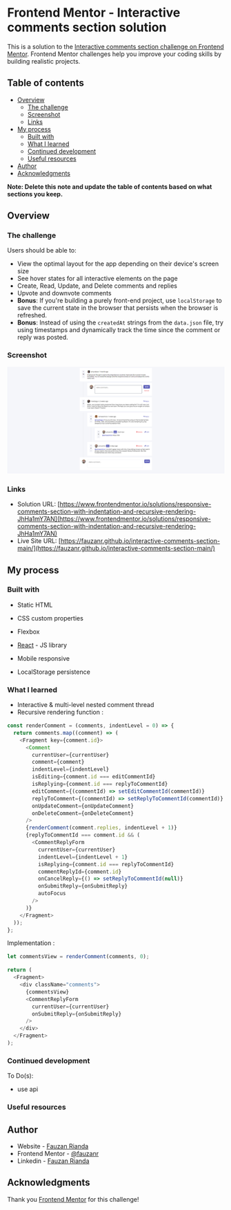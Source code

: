 # Frontend Mentor - Interactive comments section solution

This is a solution to the [Interactive comments section challenge on Frontend Mentor](https://www.frontendmentor.io/challenges/interactive-comments-section-iG1RugEG9). Frontend Mentor challenges help you improve your coding skills by building realistic projects.

## Table of contents

- [Overview](#overview)
  - [The challenge](#the-challenge)
  - [Screenshot](#screenshot)
  - [Links](#links)
- [My process](#my-process)
  - [Built with](#built-with)
  - [What I learned](#what-i-learned)
  - [Continued development](#continued-development)
  - [Useful resources](#useful-resources)
- [Author](#author)
- [Acknowledgments](#acknowledgments)

**Note: Delete this note and update the table of contents based on what sections you keep.**

## Overview

### The challenge

Users should be able to:

- View the optimal layout for the app depending on their device's screen size
- See hover states for all interactive elements on the page
- Create, Read, Update, and Delete comments and replies
- Upvote and downvote comments
- **Bonus**: If you're building a purely front-end project, use `localStorage` to save the current state in the browser that persists when the browser is refreshed.
- **Bonus**: Instead of using the `createdAt` strings from the `data.json` file, try using timestamps and dynamically track the time since the comment or reply was posted.

### Screenshot

![](./screenshot.png)

### Links

- Solution URL: [https://www.frontendmentor.io/solutions/responsive-comments-section-with-indentation-and-recursive-rendering-JhHa1mY7AN](https://www.frontendmentor.io/solutions/responsive-comments-section-with-indentation-and-recursive-rendering-JhHa1mY7AN)
- Live Site URL: [https://fauzanr.github.io/interactive-comments-section-main/](https://fauzanr.github.io/interactive-comments-section-main/)

## My process

### Built with

- Static HTML
- CSS custom properties
- Flexbox
- [React](https://reactjs.org/) - JS library

- Mobile responsive
- LocalStorage persistence

### What I learned

- Interactive & multi-level nested comment thread
- Recursive rendering function :

```js
const renderComment = (comments, indentLevel = 0) => {
  return comments.map((comment) => (
    <Fragment key={comment.id}>
      <Comment
        currentUser={currentUser}
        comment={comment}
        indentLevel={indentLevel}
        isEditing={comment.id === editCommentId}
        isReplying={comment.id === replyToCommentId}
        editComment={(commentId) => setEditCommentId(commentId)}
        replyToComment={(commentId) => setReplyToCommentId(commentId)}
        onUpdateComment={onUpdateComment}
        onDeleteComment={onDeleteComment}
      />
      {renderComment(comment.replies, indentLevel + 1)}
      {replyToCommentId === comment.id && (
        <CommentReplyForm
          currentUser={currentUser}
          indentLevel={indentLevel + 1}
          isReplying={comment.id === replyToCommentId}
          commentReplyId={comment.id}
          onCancelReply={() => setReplyToCommentId(null)}
          onSubmitReply={onSubmitReply}
          autoFocus
        />
      )}
    </Fragment>
  ));
};
```

Implementation :

```js
let commentsView = renderComment(comments, 0);
```

```js
return (
  <Fragment>
    <div className="comments">
      {commentsView}
      <CommentReplyForm
        currentUser={currentUser}
        onSubmitReply={onSubmitReply}
      />
    </div>
  </Fragment>
);
```

### Continued development

To Do(s):

- use api

### Useful resources

## Author

- Website - [Fauzan Rianda](https://github.com/fauzanr)
- Frontend Mentor - [@fauzanr](https://www.frontendmentor.io/profile/fauzanr)
- Linkedin - [Fauzan Rianda](https://www.linkedin.com/in/fauzanr/)

## Acknowledgments

Thank you [Frontend Mentor](https://www.frontendmentor.io) for this challenge!
